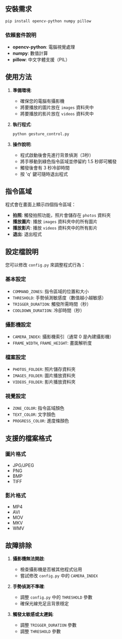 ## 安裝需求

```bash
pip install opencv-python numpy pillow
```

### 依賴套件說明
- **opencv-python**: 電腦視覺處理
- **numpy**: 數值計算
- **pillow**: 中文字體支援（PIL）

## 使用方法

1. **準備環境**:
   - 確保您的電腦有攝影機
   - 將要播放的圖片放在 `images` 資料夾中
   - 將要播放的影片放在 `videos` 資料夾中

2. **執行程式**:
   ```bash
   python gesture_control.py
   ```

3. **操作說明**:
   - 程式啟動後會先進行背景偵測（3秒）
   - 將手移動到綠色指令區域並停留約 1.5 秒即可觸發
   - 觸發後會有 3 秒冷卻時間
   - 按 'q' 鍵可隨時退出程式

## 指令區域

程式會在畫面上顯示四個指令區域：

- **拍照**: 觸發拍照功能，照片會儲存在 `photos` 資料夾
- **播放圖片**: 播放 `images` 資料夾中的所有圖片
- **播放影片**: 播放 `videos` 資料夾中的所有影片
- **退出**: 退出程式

## 設定檔說明

您可以修改 `config.py` 來調整程式行為：

### 基本設定
- `COMMAND_ZONES`: 指令區域的位置和大小
- `THRESHOLD`: 手勢偵測敏感度（數值越小越敏感）
- `TRIGGER_DURATION`: 觸發所需時間（秒）
- `COOLDOWN_DURATION`: 冷卻時間（秒）

### 攝影機設定
- `CAMERA_INDEX`: 攝影機索引（通常 0 是內建攝影機）
- `FRAME_WIDTH`, `FRAME_HEIGHT`: 畫面解析度

### 檔案設定
- `PHOTOS_FOLDER`: 照片儲存資料夾
- `IMAGES_FOLDER`: 圖片播放資料夾
- `VIDEOS_FOLDER`: 影片播放資料夾

### 視覺設定
- `ZONE_COLOR`: 指令區域顏色
- `TEXT_COLOR`: 文字顏色
- `PROGRESS_COLOR`: 進度條顏色

## 支援的檔案格式

### 圖片格式
- JPG/JPEG
- PNG
- BMP
- TIFF

### 影片格式
- MP4
- AVI
- MOV
- MKV
- WMV

## 故障排除

1. **攝影機無法開啟**:
   - 檢查攝影機是否被其他程式佔用
   - 嘗試修改 `config.py` 中的 `CAMERA_INDEX`

2. **手勢偵測不準確**:
   - 調整 `config.py` 中的 `THRESHOLD` 參數
   - 確保光線充足且背景穩定

3. **觸發太敏感或太遲鈍**:
   - 調整 `TRIGGER_DURATION` 參數
   - 調整 `THRESHOLD` 參數